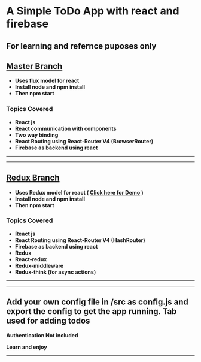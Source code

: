 # A Simple ToDo App with react and firebase 

## For learning and refernce puposes only

## <b>[Master Branch](https://github.com/26prajval98/Todo-App)

* Uses flux model for react
* Install node and npm install
* Then npm start

### Topics Covered 
* React js
* React communication with components
* Two way binding
* React Routing using React-Router V4 (BrowserRouter)
* Firebase as backend using react

____
____

## <b>[Redux Branch](https://github.com/26prajval98/Todo-App/tree/Redux)

* Uses Redux model for react ( <b>[Click here for Demo](https://26prajval98.github.io/Todo-App/#/)  )
* Install node and npm install
* Then npm start

### Topics Covered
* React js
* React Routing using React-Router V4 (HashRouter)
* Firebase as backend using react
* Redux
* React-redux
* Redux-middleware
* Redux-think (for async actions)

___
___

## Add your own config file in /src as config.js and export the config to get the app running. Tab used for adding todos

Authentication Not included

Learn and enjoy
___